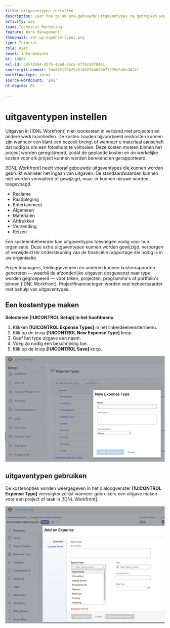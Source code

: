 ```yaml
---
title: uitgaventypen instellen
description: Leer hoe te om pre-gebouwde uitgaventypes te gebruiken wanneer het ingaan van uitgaven, en hoe te om nieuwe uitgaventypes tot stand te brengen.
activity: use
team: Technical Marketing
feature: Work Management
thumbnail: set-up-expense-types.png
type: Tutorial
role: User
level: Intermediate
kt: 10064
exl-id: a8576504-d3f5-4ea0-8ace-bff0c00f8461
source-git-commit: 58a545120b29a5f492344b89b77235e548e94241
workflow-type: tm+mt
source-wordcount: '241'
ht-degree: 0%

---
```


# uitgaventypen instellen

Uitgaven in [!DNL Workfront] niet-loonkosten in verband met projecten en andere werkzaamheden. De kosten zouden bijvoorbeeld reiskosten kunnen zijn wanneer een klant een bezoek brengt of wanneer u materiaal aanschaft dat nodig is om een fotoshoot te voltooien. Deze kosten moeten binnen het project worden geregistreerd, zodat de geplande kosten en de werkelijke kosten voor elk project kunnen worden berekend en gerapporteerd.

[!DNL Workfront] heeft vooraf gebouwde uitgaventypes die kunnen worden gebruikt wanneer het ingaan van uitgaven. De standaardwaarden kunnen niet worden verwijderd of gewijzigd, maar er kunnen nieuwe worden toegevoegd.

* Reclame
* Raadpleging
* Entertainment
* Algemeen
* Materialen
* Afdrukken
* Verzending
* Reizen

Een systeembeheerder kan uitgaventypes toevoegen nodig voor hun organisatie. Deze extra uitgaventypen kunnen worden gewijzigd, verborgen of verwijderd ter ondersteuning van de financiële rapportage die nodig is in uw organisatie.

Projectmanagers, leidinggevenden en anderen kunnen kostenrapporten genereren — waarbij de afzonderlijke uitgaven desgewenst naar type worden gegroepeerd — voor taken, projecten, programma&#39;s of portfolio&#39;s binnen [!DNL Workfront]. Projectfinancieringen worden veel beheerbaarder met behulp van uitgaventypes.

## Een kostentype maken

**Selecteren [!UICONTROL Setup] in het hoofdmenu**

1. Klikken **[!UICONTROL Expense Types]** in het linkerdeelvenstermenu.
1. Klik op de knop **[!UICONTROL New Expense Type]** knop.
1. Geef het type uitgave een naam.
1. Voeg zo nodig een beschrijving toe.
1. Klik op de knop **[!UICONTROL Save]** knop.

![Een afbeelding van het maken van een nieuwe [!UICONTROL Expense Type]](assets/setting-up-finances-6.png)

## uitgaventypen gebruiken

De kostenopties worden weergegeven in het dialoogvenster **[!UICONTROL Expense Type]** vervolgkeuzelijst wanneer gebruikers een uitgave maken voor een project of taak in [!DNL Workfront].

![Een afbeelding van het toevoegen van een nieuwe uitgave](assets/setting-up-finances-7.png)
